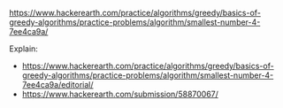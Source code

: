 https://www.hackerearth.com/practice/algorithms/greedy/basics-of-greedy-algorithms/practice-problems/algorithm/smallest-number-4-7ee4ca9a/

Explain:

- https://www.hackerearth.com/practice/algorithms/greedy/basics-of-greedy-algorithms/practice-problems/algorithm/smallest-number-4-7ee4ca9a/editorial/
- https://www.hackerearth.com/submission/58870067/
